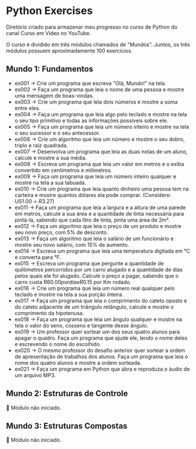 # Python Exercises
Diretório criado para armazenar meu progresso no curso de Python do canal Curso em Vídeo no YouTube.

O curso é dividido em três módulos chamados de "Mundos". Juntos, os três módulos possuem aproximadamente 100 exercícios.


## Mundo 1: Fundamentos
* ex001 → Crie um programa que escreva "Olá, Mundo!" na tela.
* ex002 → Faça um programa que leia o nome de uma pessoa e mostre uma mensagem de boas-vindas.
* ex003 → Crie um programa que leia dois números e mostre a soma entre eles.
* ex004 → Faça um programa que leia algo pelo teclado e mostre na tela o seu tipo primitivo e todas as informações possíveis sobre ele.
* ex005 → Faça um programa que leia um número inteiro e mostre na tela o seu sucessor e o seu antecessor.
* ex006 → Crie um algoritmo que leia um número e mostre o seu dobro, triplo e raiz quadrada.
* ex007 → Desenvolva um programa que leia as duas notas de um aluno, calcule e mostre a sua média.
* ex008 → Escreva um programa que leia um valor em metros e o exiba convertido em centímetros e milímetros.
* ex009 → Faça um programa que leia um número inteiro qualquer e mostre na tela a sua tabuada.
* ex010 → Crie um programa que leia quanto dinheiro uma pessoa tem na carteira e mostre quantos dólares ela pode comprar. (Considere: US$1.00 = R$3.27)
* ex011 → Faça um programa que leia a largura e a altura de uma parede em metros, calcule a sua área e a quantidade de tinta necessária para pintá-la, sabendo que cada litro de tinta, pinta uma área de 2m².
* ex012 → Faça um algoritmo que leia o preço de um produto e mostre seu novo preço, com 5% de desconto.
* ex013 → Faça um algoritmo que leia o salário de um funcionário e mostre seu novo salário, com 15% de aumento.
* ex014 → Escreva um programa que leia uma temperatura digitada em °C e converta para °F.
* ex015 → Escreva um programa que pergunte a quantidade de quilômetros percorridos por um carro alugado e a quantidade de dias pelos quais ele foi alugado. Calcule o preço a pagar, sabendo que o carro custa R$60.00 por dia e R$0.15 por Km rodado.
* ex016 → Crie um programa que leia um número real qualquer pelo teclado e mostre na tela a sua porção inteira.
* ex017 → Faça um programa que leia o comprimento do cateto oposto e do cateto adjacente de um triângulo retângulo, calcule e mostre o comprimento da hipotenusa.
* ex018 → Faça um programa que leia um ângulo qualquer e mostre na tela o valor do seno, cosseno e tangente desse ângulo.
* ex019 → Um professor quer sortear um dos seus quatro alunos para apagar o quadro. Faça um programa que ajude ele, lendo o nome deles e escrevendo o nome do escolhido.
* ex020 → O mesmo professor do desafio anterior quer sortear a ordem de apresentação de trabalhos dos alunos. Faça um programa que leia o nome dos quatro alunos e mostre a ordem sorteada.
* ex021 → Faça um programa em Python que abra e reproduza o áudio de um arquivo MP3.


## Mundo 2: Estruturas de Controle
🚩 Módulo não iniciado.


## Mundo 3: Estruturas Compostas
🚩 Módulo não iniciado.

